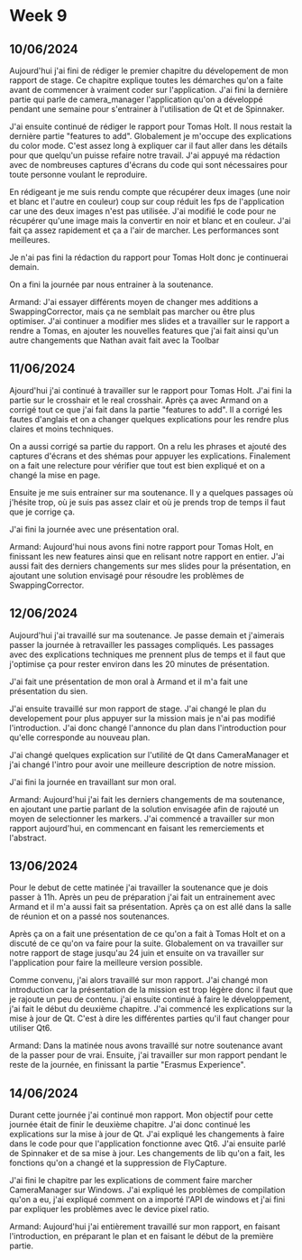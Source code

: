 # Week 9

## 10/06/2024

Aujourd'hui j'ai fini de rédiger le premier chapitre du dévelopement de mon rapport de stage. Ce chapitre explique toutes les démarches qu'on a faite avant de commencer à vraiment coder sur l'application. J'ai fini la dernière partie qui parle de camera_manager l'application qu'on a développé pendant une semaine pour s'entrainer à l'utilisation de Qt et de Spinnaker.

J'ai ensuite continué de rédiger le rapport pour Tomas Holt. Il nous restait la dernière partie "features to add". Globalement je m'occupe des explications du color mode. C'est assez long à expliquer car il faut aller dans les détails pour que quelqu'un puisse refaire notre travail. J'ai appuyé ma rédaction avec de nombreuses captures d'écrans du code qui sont nécessaires pour toute personne voulant le reproduire.

En rédigeant je me suis rendu compte que récupérer deux images (une noir et blanc et l'autre en couleur) coup sur coup réduit les fps de l'application car une des deux images n'est pas utilisée. J'ai modifié le code pour ne récupérer qu'une image mais la convertir en noir et blanc et en couleur. J'ai fait ça assez rapidement et ça a l'air de marcher. Les performances sont meilleures.

Je n'ai pas fini la rédaction du rapport pour Tomas Holt donc je continuerai demain.

On a fini la journée par nous entrainer à la soutenance.

Armand:
  J'ai essayer différents moyen de changer mes additions a SwappingCorrector, mais ça ne semblait pas marcher ou être plus optimiser.
J'ai continuer a modifier mes slides et a travailler sur le rapport a rendre a Tomas, en ajouter les nouvelles features que j'ai fait ainsi qu'un autre changements que Nathan avait fait avec la Toolbar


## 11/06/2024

Ajourd'hui j'ai continué à travailler sur le rapport pour Tomas Holt. J'ai fini la partie sur le crosshair et le real crosshair. Après ça avec Armand on a corrigé tout ce que j'ai fait dans la partie "features to add". Il a corrigé les fautes d'anglais et on a changer quelques explications pour les rendre plus claires et moins techniques.

On a aussi corrigé sa partie du rapport. On a relu les phrases et ajouté des captures d'écrans et des shémas pour appuyer les explications.
Finalement on a fait une relecture pour vérifier que tout est bien expliqué et on a changé la mise en page.

Ensuite je me suis entrainer sur ma soutenance. Il y a quelques passages où j'hésite trop, où je suis pas assez clair et où je prends trop de temps il faut que je corrige ça.

J'ai fini la journée avec une présentation oral.

Armand:
  Aujourd'hui nous avons fini notre rapport pour Tomas Holt, en finissant les new features ainsi que en relisant notre rapport en entier. J'ai aussi fait des derniers changements sur mes slides pour la présentation, en ajoutant une solution envisagé pour résoudre les problèmes de SwappingCorrector.


## 12/06/2024

Aujourd'hui j'ai travaillé sur ma soutenance. Je passe demain et j'aimerais passer la journée à retravailler les passages compliqués. Les passages avec des explications techniques me prennent plus de temps et il faut que j'optimise ça pour rester environ dans les 20 minutes de présentation.

J'ai fait une présentation de mon oral à Armand et il m'a fait une présentation du sien.

J'ai ensuite travaillé sur mon rapport de stage. J'ai changé le plan du developement pour plus appuyer sur la mission mais je n'ai pas modifié l'introduction. J'ai donc changé l'annonce du plan dans l'introduction pour qu'elle corresponde au nouveau plan.

J'ai changé quelques explication sur l'utilité de Qt dans CameraManager et j'ai changé l'intro pour avoir une meilleure description de notre mission.

J'ai fini la journée en travaillant sur mon oral.

Armand:
  Aujourd'hui j'ai fait les derniers changements de ma soutenance, en ajoutant une partie parlant de la solution envisagée afin de rajouté un moyen de selectionner les markers. J'ai commencé a travailler sur mon rapport aujourd'hui, en commencant en faisant les remerciements et l'abstract.

## 13/06/2024

Pour le debut de cette matinée j'ai travailler la soutenance que je dois passer à 11h. Après un peu de préparation j'ai fait un entrainement avec Armand et il m'a aussi fait sa présentation. Après ça on est allé dans la salle de réunion et on a passé nos soutenances.

Après ça on a fait une présentation de ce qu'on a fait à Tomas Holt et on a discuté de ce qu'on va faire pour la suite. Globalement on va travailler sur notre rapport de stage jusqu'au 24 juin et ensuite on va travailler sur l'application pour faire la meilleure version possible.

Comme convenu, j'ai alors travaillé sur mon rapport. J'ai changé mon introduction car la présentation de la mission est trop légère donc il faut que je rajoute un peu de contenu. j'ai ensuite continué à faire le développement, j'ai fait le début du deuxième chapitre. J'ai commencé les explications sur la mise à jour de Qt. C'est à dire les différentes parties qu'il faut changer pour utiliser Qt6.

Armand: 
  Dans la matinée nous avons travaillé sur notre soutenance avant de la passer pour de vrai. Ensuite, j'ai travailler sur mon rapport pendant le reste de la journée, en finissant la partie "Erasmus Experience".

## 14/06/2024

Durant cette journée j'ai continué mon rapport. Mon objectif pour cette journée était de finir le deuxième chapitre. J'ai donc continué les explications sur la mise à jour de Qt. J'ai expliqué les changements à faire dans le code pour que l'application fonctionne avec Qt6. J'ai ensuite parlé de Spinnaker et de sa mise à jour. Les changements de lib qu'on a fait, les fonctions qu'on a changé et la suppression de FlyCapture.

J'ai fini le chapitre par les explications de comment faire marcher CameraManager sur Windows. J'ai expliqué les problèmes de compilation qu'on a eu, j'ai expliqué comment on a importé l'API de windows et j'ai fini par expliquer les problèmes avec le device pixel ratio.

Armand:
  Aujourd'hui j'ai entièrement travaillé sur mon rapport, en faisant l'introduction, en préparant le plan et en faisant le début de la première partie.
